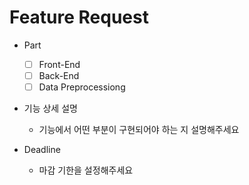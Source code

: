 # Feature Request
- Part
  - [ ] Front-End
  - [ ] Back-End
  - [ ] Data Preprocessiong

- 기능 상세 설명
  - 기능에서 어떤 부분이 구현되어야 하는 지 설명해주세요
  
- Deadline
  - 마감 기한을 설정해주세요